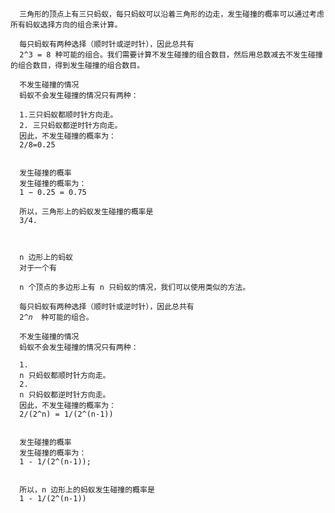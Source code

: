       
      
      三角形的顶点上有三只蚂蚁，每只蚂蚁可以沿着三角形的边走，发生碰撞的概率可以通过考虑所有蚂蚁选择方向的组合来计算。
      
      每只蚂蚁有两种选择（顺时针或逆时针），因此总共有 
      2^3 = 8 种可能的组合。我们需要计算不发生碰撞的组合数目，然后用总数减去不发生碰撞的组合数目，得到发生碰撞的组合数目。
      
      不发生碰撞的情况
      蚂蚁不会发生碰撞的情况只有两种：
      
      1.三只蚂蚁都顺时针方向走。
      2. 三只蚂蚁都逆时针方向走。
      因此，不发生碰撞的概率为：
      2/8=0.25
       
      
      发生碰撞的概率
      发生碰撞的概率为：
      1 − 0.25 = 0.75
      
      所以，三角形上的蚂蚁发生碰撞的概率是 
      3/4.
      
      
      
      n 边形上的蚂蚁
      对于一个有 
      
      n 个顶点的多边形上有 n 只蚂蚁的情况，我们可以使用类似的方法。
      
      每只蚂蚁有两种选择（顺时针或逆时针），因此总共有 
      2^𝑛  种可能的组合。
      
      不发生碰撞的情况
      蚂蚁不会发生碰撞的情况只有两种：
      
      1.
      n 只蚂蚁都顺时针方向走。
      2.
      n 只蚂蚁都逆时针方向走。
      因此，不发生碰撞的概率为：
      2/(2^n) = 1/(2^(n-1))
       
      
      发生碰撞的概率
      发生碰撞的概率为：
      1 - 1/(2^(n-1));
       
      
      所以，n 边形上的蚂蚁发生碰撞的概率是 
      1 - 1/(2^(n-1))
